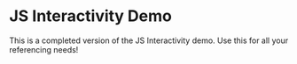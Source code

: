 # JS Interactivity Demo

This is a completed version of the JS Interactivity demo. Use this for all your referencing needs!